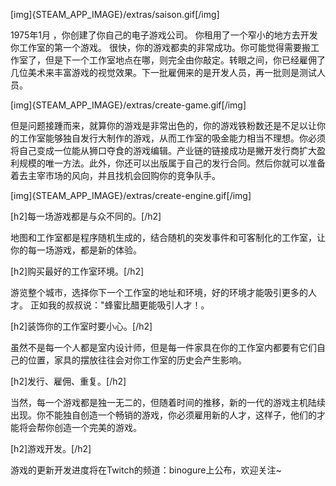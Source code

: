 [img]{STEAM_APP_IMAGE}/extras/saison.gif[/img]

1975年1月 ，你创建了你自己的电子游戏公司。 你租用了一个窄小的地方去开发你工作室的第一个游戏。 很快，你的游戏都卖的非常成功。你可能觉得需要搬工作室了，但是下一个工作室地点在哪，则完全由你敲定。转眼之间，你已经雇佣了几位美术来丰富游戏的视觉效果。下一批雇佣来的是开发人员，再一批则是测试人员。

[img]{STEAM_APP_IMAGE}/extras/create-game.gif[/img]

但是问题接踵而来，就算你的游戏是非常出色的，你的游戏铁粉数还是不足以让你的工作室能够独自发行大制作的游戏，从而工作室的吸金能力相当不理想。你必须将自己变成一位能从狮口夺食的游戏编辑。产业链的链接成功是撇开发行商扩大盈利规模的唯一方法。此外，你还可以出版属于自己的发行合同。然后你就可以准备着去主宰市场的风向，并且找机会回购你的竞争队手。

[img]{STEAM_APP_IMAGE}/extras/create-engine.gif[/img]

[h2]每一场游戏都是与众不同的。[/h2]

地图和工作室都是程序随机生成的，结合随机的突发事件和可客制化的工作室，让你的每一场游戏，都是新的体验。

[h2]购买最好的工作室环境。[/h2]

游览整个城市，选择你下一个工作室的地址和环境，好的环境才能吸引更多的人才。 正如我的叔叔说："蜂蜜比醋更能吸引人才！。

[h2]装饰你的工作室时要小心。[/h2]

虽然不是每一个人都是室内设计师，但是每一件家具在你的工作室内都要有它们自己的位置，家具的摆放往往会对你工作室的历史会产生影响。

[h2]发行、雇佣、重复。[/h2]

当然，每一个游戏都是独一无二的，但随着时间的推移，新的一代的游戏主机陆续出现。你不能独自创造一个畅销的游戏，你必须雇用新的人才，这样子，他们的才能将会帮你创造一个完美的游戏。

[h2]游戏开发。[/h2]

游戏的更新开发进度将在Twitch的频道：binogure上公布，欢迎关注~
